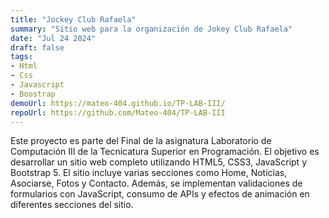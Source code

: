 ```yaml
---
title: "Jockey Club Rafaela"
summary: "Sitio web para la organización de Jokey Club Rafaela"
date: "Jul 24 2024"
draft: false
tags:
- Html
- Css
- Javascript
- Boostrap
demoUrl: https://mateo-404.github.io/TP-LAB-III/
repoUrl: https://github.com/Mateo-404/TP-LAB-III
---
```


Este proyecto es parte del Final de la asignatura Laboratorio de Computación III de la Tecnicatura Superior en Programación. El objetivo es desarrollar un sitio web completo utilizando HTML5, CSS3, JavaScript y Bootstrap 5. El sitio incluye varias secciones como Home, Noticias, Asociarse, Fotos y Contacto. Además, se implementan validaciones de formularios con JavaScript, consumo de APIs y efectos de animación en diferentes secciones del sitio.
